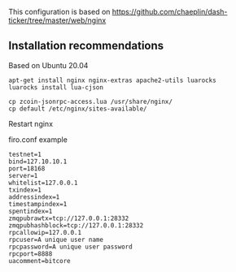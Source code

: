 This configuration is based on https://github.com/chaeplin/dash-ticker/tree/master/web/nginx

## Installation recommendations
Based on Ubuntu 20.04

```
apt-get install nginx nginx-extras apache2-utils luarocks
luarocks install lua-cjson

cp zcoin-jsonrpc-access.lua /usr/share/nginx/
cp default /etc/nginx/sites-available/
```

Restart nginx

firo.conf example
```
testnet=1
bind=127.10.10.1
port=18168
server=1
whitelist=127.0.0.1
txindex=1
addressindex=1
timestampindex=1
spentindex=1
zmqpubrawtx=tcp://127.0.0.1:28332
zmqpubhashblock=tcp://127.0.0.1:28332
rpcallowip=127.0.0.1
rpcuser=A unique user name
rpcpassword=A unique user password
rpcport=8888
uacomment=bitcore
```
